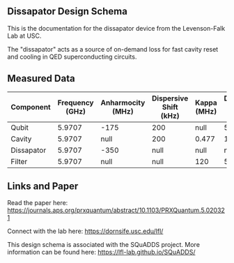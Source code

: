 ## Dissapator Design Schema


This is the documentation for the dissapator device from the Levenson-Falk Lab at USC.

The "dissapator" acts as a source of on-demand loss for fast cavity reset and cooling in QED superconducting circuits. 

## Measured Data

| Component  | Frequency (GHz) | Anharmocity (MHz) | Dispersive Shift (kHz) | Kappa (MHz) | Dissapator Coupling (MHz) | T1 (µs) | T2* (µs) |
|------------|-----------------|-------------------|------------------------|-------------|---------------------------|---------|----------|
| Qubit      | 5.9707          | -175              | 200                    | null        | 53.9                      | 27      | 4        |
| Cavity     | 5.9707          | null              | 200                    | 0.477       | 145                       | null    | null     |
| Dissapator | 5.9707          | -350              | null                   | null        | null                      | <0.05   | <0.1     |
| Filter     | 5.9707          | null              | null                   | 120         | 535                       | null    | null     |

## Links and Paper

Read the paper here: https://journals.aps.org/prxquantum/abstract/10.1103/PRXQuantum.5.020321


Connect with the lab here: https://dornsife.usc.edu/lfl/


This design schema is associated with the SQuADDS project. More information can be found here: https://lfl-lab.github.io/SQuADDS/
